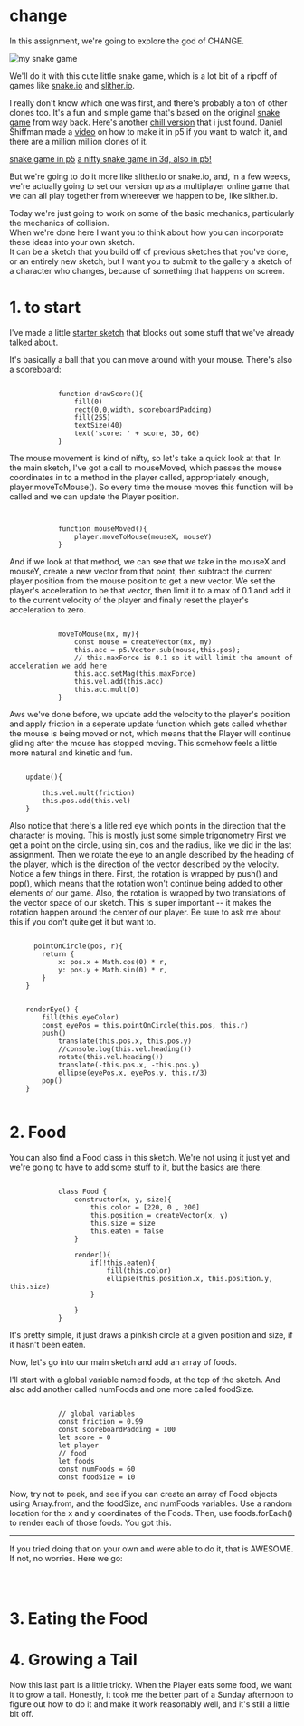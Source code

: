 # change

In this assignment, we're going to explore the god of CHANGE.   

![my snake game](https://res.cloudinary.com/chris-kubick/image/upload/v1664171723/Screen_Shot_2022-09-25_at_10.54.52_PM_wewriq.png)


We'll do it with this cute little snake game, which is a lot bit of a ripoff of games like [snake.io](https://snake.io/) and [slither.io](https://slither.io/).  

I really don't know which one was first, and there's probably a ton of other clones too.  It's a fun and simple game that's based on the original [snake game](https://www.mikusa.com/snake/snake.html) from way back.  Here's another [chill version](https://www.onemotion.com/snake-game/) that i just found.  Daniel Shiffman made a [video](https://thecodingtrain.com/CodingChallenges/115-snake-game-redux.html) on how to make it in p5 if you want to watch it, and there are a million million clones of it. 

[snake game in p5](https://editor.p5js.org/socalledsound/sketches/Rtk-3emZh)
[a nifty snake game in 3d, also in p5!]()

But we're going to do it more like slither.io or snake.io, and, in a few weeks, we're actually going to set our version up as a multiplayer online game that we can all play together from whereever we happen to be, like slither.io.

Today we're just going to work on some of the basic mechanics, particularly the mechanics of collision.  
When we're done here I want you to think about how you can incorporate these ideas into your own sketch.  
It can be a sketch that you build off of previous sketches that you've done, or an entirely new sketch, 
but I want you to submit to the gallery a sketch of a character who changes, because of something that
happens on screen. 

# 1. to start

I've made a little [starter sketch]() that blocks out some stuff that we've already talked about.  

It's basically a ball that you can move around with your mouse. There's also a scoreboard: 

```

            function drawScore(){
                fill(0)
                rect(0,0,width, scoreboardPadding)
                fill(255)
                textSize(40)
                text('score: ' + score, 30, 60)
            }

```



The mouse movement is kind of nifty, so let's take a quick look at that.  In the main sketch, I've got a call to
mouseMoved, which passes the mouse coordinates in to a method in the player called, appropriately enough, player.moveToMouse().
So every time the mouse moves this function will be called and we can update the Player position.

```

  
            function mouseMoved(){
                player.moveToMouse(mouseX, mouseY)
            }  

```


And if we look at that method, we can see that we take in the mouseX and mouseY, create a new vector from that point, then subtract the current player position from the mouse position to get a new vector.  We set the player's acceleration to be that vector, then limit it to a max of 0.1 and add it to the current velocity of the player and finally reset the player's acceleration to zero.  

```

            moveToMouse(mx, my){
                const mouse = createVector(mx, my)  
                this.acc = p5.Vector.sub(mouse,this.pos);
                // this.maxForce is 0.1 so it will limit the amount of acceleration we add here
                this.acc.setMag(this.maxForce)
                this.vel.add(this.acc)  
                this.acc.mult(0) 
            }

```

Aws we've done before, we update add the velocity to the player's position and apply friction in a seperate update function which gets called whether the mouse is being moved or not, which means that the Player will continue gliding after the mouse has stopped moving.  This somehow feels a little more natural and kinetic and fun.

```

    update(){
       
        this.vel.mult(friction)
        this.pos.add(this.vel)
    }

```

Also notice that there's a litle red eye which points in the direction that the character is moving.  This is mostly just some simple trigonometry  First we get a point on the circle, using sin, cos and the radius, like we did in the last assignment.  Then we rotate the eye to an angle described by the heading of the player, which is the direction of the vector described by the velocity.  Notice a few things in there.  First, the rotation is wrapped by push() and pop(), which means that the rotation won't continue being added to other elements of our game.  Also, the rotation is wrapped by two translations of the vector space of our sketch.  This is super important -- it makes the rotation happen around the center of our player.   Be sure to ask me about this if you don't quite get it but want to.

```

      pointOnCircle(pos, r){
        return {
            x: pos.x + Math.cos(0) * r,
            y: pos.y + Math.sin(0) * r,
        }
    }


    renderEye() {
        fill(this.eyeColor)
        const eyePos = this.pointOnCircle(this.pos, this.r)
        push()
            translate(this.pos.x, this.pos.y)
            //console.log(this.vel.heading())
            rotate(this.vel.heading())
            translate(-this.pos.x, -this.pos.y)
            ellipse(eyePos.x, eyePos.y, this.r/3)
        pop()
    }


```


# 2. Food

You can also find a Food class in this sketch.  We're not using it just yet and we're going to have to add some stuff to it, but the basics are there:


```

            class Food {
                constructor(x, y, size){
                    this.color = [220, 0 , 200]
                    this.position = createVector(x, y)
                    this.size = size
                    this.eaten = false
                }

                render(){
                    if(!this.eaten){
                        fill(this.color)
                        ellipse(this.position.x, this.position.y, this.size)
                    }

                }
            }

```

It's pretty simple, it just draws a pinkish circle at a given position and size, if it hasn't been eaten.

Now, let's go into our main sketch and add an array of foods.

I'll start with a global variable named foods, at the top of the sketch.  And also add another called numFoods and one more called foodSize.

```

            // global variables
            const friction = 0.99
            const scoreboardPadding = 100
            let score = 0
            let player
            // food
            let foods
            const numFoods = 60
            const foodSize = 10

```

Now, try not to peek, and see if you can create an array of Food objects using Array.from, and the foodSize, and numFoods variables.  Use a random location for the x and y coordinates of the Foods.  Then, use foods.forEach() to render each of those foods.  You got this.


***


If you tried doing that on your own and were able to do it, that is AWESOME.  If not, no worries.  Here we go:



```



```






# 3. Eating the Food

# 4. Growing a Tail

Now this last part is a little tricky.  When the Player eats some food, we want it to grow a tail.  Honestly, it took me the better part of a Sunday afternoon to figure out how to do it and make it work reasonably well, and it's still a little bit off.








<!-- 


Setting our animation to bounce off of an edge of our screen -- or the scoreboard -- is a type of collision detection.  And it's also an example -- albeit a very simple one -- of our character evolving, just a little bit.  In the case of an edge detection, we're checking to see if the character has collided with an edge of the screen, and if it has, then we alter the character's velocity.  Now, we're going to set up a slightly more complex collision, our character will collide with some food.  

But we have to make the food first.  And, we're going to make a fair ammount of food, which are all basically going to be the same.

This is a GREAT use case for a new class, named Food.  In a new file named Food.js, I'll make that Food.

Below is the code for some basic food.  To start with, I'll just use a circle to represent it, I can always change that later, but if I start with something simple, we can figure out the game mechanics in a pretty straightforward way.



 -->


<!-- 

So let's start by adding a scoreboard, to show those points.

I'll make a few new variables in the global scope at the top of sketch.js:


```

            let score = 0
            const scoreboardHeight = 100

```

And write a function called drawScoreboard: 


```


```

I also need to update my the bounceEdges of PlayerSprite.js so that the player bounces off of the bottom of the scoreboard:


```

                bounceEdges(){
                if(this.pos.x  < 0 - this.imgSize/2 || this.pos.x > width - this.imgSize/2){
                    this.vel.x *= -1
                }
                if(this.pos.y  <  scoreboardHeight - this.imgSize/2 || this.pos.y > height - this.imgSize/2){    
                    this.vel.y *= -1
                }
            }

```

[scoreboard code](https://editor.p5js.org/socalledsound/sketches/cVMvr6AT-)


# 2 more accurate bounceEdges: bounding box ( or circle ) 

And now I think it's probably a good idea to really dial in this bounceEdges function, because my sprite isn't quite bouncing at the right place.

![ball on scoreboard](https://res.cloudinary.com/chris-kubick/image/upload/v1664126880/Screen_Shot_2022-09-24_at_10.37.34_PM_dluxkz.png)

You can see that the math I've got is a little off.  My ball guy doesn't bounce until it's a little bit inside the scoreboard.  So let's use a very useful trick, which is to make a bounding box.  

I'll start by drawing a rectangle around the image. So we can where pos.x and pos.y are.  Then, I'll draw another one where we're currently checking for our edge collision, which imgSize/2.

```

    render(){
      fill(200)
      rect(this.pos.x, this.pos.y, this.imgSize, this.imgSize)
      fill(250)
      rect(this.pos.x + this.imgSize/2, this.pos.y + this.imgSize/2, this.imgSize/2, this.imgSize/2)
      image(this.imgs[floor(this.imgCount) % this.imgs.length],
             this.pos.x, this.pos.y, this.imgSize, this.imgSize)
     
    }

```

If you move the character around the screen, you can that it bounces where we're telling it to -- it's just not quite where the image is.

![bounding box 1](https://res.cloudinary.com/chris-kubick/image/upload/v1664126969/Screen_Shot_2022-09-25_at_10.29.07_AM_ikutgu.png)


So the key is to find a box that is closer to my actualy image.  Which in this case is more like this:

```

    render(){
      fill(200)
      rect(this.pos.x, this.pos.y, this.imgSize, this.imgSize)
           fill(250)
      rect(this.pos.x + this.imgSize/3, this.pos.y + this.imgSize/3, this.imgSize/3, this.imgSize/3)

      image(this.imgs[floor(this.imgCount) % this.imgs.length],
             this.pos.x, this.pos.y, this.imgSize, this.imgSize)
     
    }

```

![bounding box 2](https://res.cloudinary.com/chris-kubick/image/upload/v1664126969/Screen_Shot_2022-09-25_at_10.28.37_AM_fmpw8i.png)


So....I can update my bounceEdges method with this new knowledge, and it should work pretty well.  If you have a character in your animation that has different dimensions, you might need to play with this a bit to make it work.

```

    bounceEdges(){
    if(this.pos.x + this.imgSize/3  < 0  || this.pos.x + this.imgSize/3 * 2 > width  ){
        this.vel.x *= -1
    }
    if(this.pos.y + this.imgSize/3  <  scoreboardHeight || this.pos.y + this.imgSize/3 * 2 > height){    
        this.vel.y *= -1
    }
}

```

[better edge collision](https://editor.p5js.org/socalledsound/sketches/wfpNwzw3e) -->
